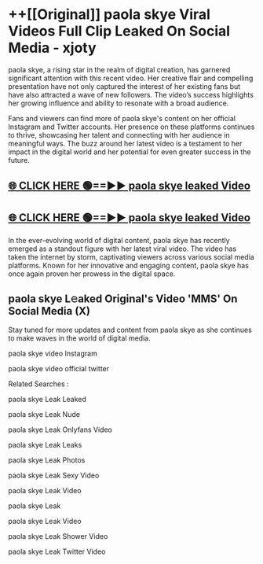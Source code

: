 # ++[[Original]] paola skye Viral Videos Full Clip Leaked On Social Media - xjoty<br>

paola skye, a rising star in the realm of digital creation, has garnered significant attention with this recent video. Her creative flair and compelling presentation have not only captured the interest of her existing fans but have also attracted a wave of new followers. The video’s success highlights her growing influence and ability to resonate with a broad audience.

Fans and viewers can find more of paola skye's content on her official Instagram and Twitter accounts. Her presence on these platforms continues to thrive, showcasing her talent and connecting with her audience in meaningful ways. The buzz around her latest video is a testament to her impact in the digital world and her potential for even greater success in the future.


## [🌐 CLICK HERE 🟢==►► paola skye leaked Video ](https://onlyclips.site?title=paola_skye&ref=git)

## [🌐 CLICK HERE 🟢==►► paola skye leaked Video ](https://onlyclips.site?title=paola_skye&ref=git)


In the ever-evolving world of digital content, paola skye has recently emerged as a standout figure with her latest viral video. The video has taken the internet by storm, captivating viewers across various social media platforms. Known for her innovative and engaging content, paola skye has once again proven her prowess in the digital space.



## paola skye L𝚎aked Original's Video 'MMS' On Social Media (X)


Stay tuned for more updates and content from paola skye as she continues to make waves in the world of digital media.

paola skye video Instagram

paola skye video official twitter


Related Searches :

paola skye Leak Leaked

paola skye Leak Nude

paola skye Leak Onlyfans Video

paola skye Leak Leaks

paola skye Leak Photos

paola skye Leak Sexy Video

paola skye Leak Video

paola skye Leak

paola skye Leak Video

paola skye Leak Shower Video

paola skye Leak Twitter Video

